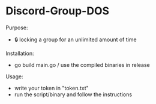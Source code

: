 # Discord-Group-DOS

Purpose:
  - 🔒 locking a group for an unlimited amount of time
  
Installation:
  - go build main.go / use the compiled binaries in release
  
Usage:
  - write your token in "token.txt"
  - run the script/binary and follow the instructions
